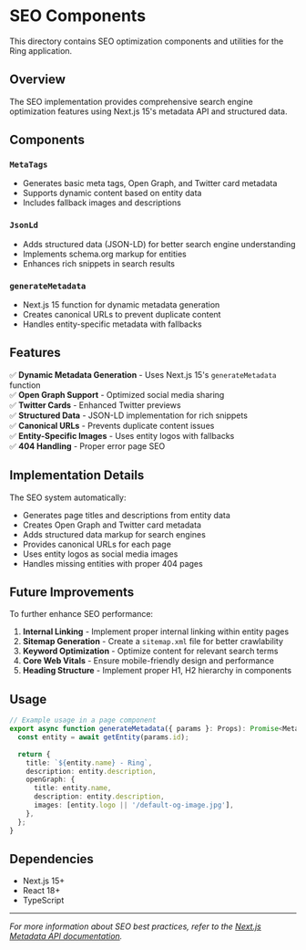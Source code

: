 # SEO Components

This directory contains SEO optimization components and utilities for the Ring application.

## Overview

The SEO implementation provides comprehensive search engine optimization features using Next.js 15's metadata API and structured data.

## Components

### `MetaTags`
- Generates basic meta tags, Open Graph, and Twitter card metadata
- Supports dynamic content based on entity data
- Includes fallback images and descriptions

### `JsonLd`
- Adds structured data (JSON-LD) for better search engine understanding
- Implements schema.org markup for entities
- Enhances rich snippets in search results

### `generateMetadata`
- Next.js 15 function for dynamic metadata generation
- Creates canonical URLs to prevent duplicate content
- Handles entity-specific metadata with fallbacks

## Features

✅ **Dynamic Metadata Generation** - Uses Next.js 15's `generateMetadata` function  
✅ **Open Graph Support** - Optimized social media sharing  
✅ **Twitter Cards** - Enhanced Twitter previews  
✅ **Structured Data** - JSON-LD implementation for rich snippets  
✅ **Canonical URLs** - Prevents duplicate content issues  
✅ **Entity-Specific Images** - Uses entity logos with fallbacks  
✅ **404 Handling** - Proper error page SEO  

## Implementation Details

The SEO system automatically:
- Generates page titles and descriptions from entity data
- Creates Open Graph and Twitter card metadata
- Adds structured data markup for search engines
- Provides canonical URLs for each page
- Uses entity logos as social media images
- Handles missing entities with proper 404 pages

## Future Improvements

To further enhance SEO performance:

1. **Internal Linking** - Implement proper internal linking within entity pages
2. **Sitemap Generation** - Create a `sitemap.xml` file for better crawlability
3. **Keyword Optimization** - Optimize content for relevant search terms
4. **Core Web Vitals** - Ensure mobile-friendly design and performance
5. **Heading Structure** - Implement proper H1, H2 hierarchy in components

## Usage

```typescript
// Example usage in a page component
export async function generateMetadata({ params }: Props): Promise<Metadata> {
  const entity = await getEntity(params.id);
  
  return {
    title: `${entity.name} - Ring`,
    description: entity.description,
    openGraph: {
      title: entity.name,
      description: entity.description,
      images: [entity.logo || '/default-og-image.jpg'],
    },
  };
}
```

## Dependencies

- Next.js 15+
- React 18+
- TypeScript

---

*For more information about SEO best practices, refer to the [Next.js Metadata API documentation](https://nextjs.org/docs/app/building-your-application/optimizing/metadata).*